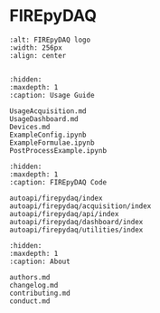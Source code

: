# FIREpyDAQ
```{image} ./FIREpyDAQDark.png
:alt: FIREpyDAQ logo
:width: 256px
:align: center
```

```{include} Main.md
```

```{toctree}
:hidden:
:maxdepth: 1
:caption: Usage Guide

UsageAcquisition.md
UsageDashboard.md
Devices.md
ExampleConfig.ipynb
ExampleFormulae.ipynb
PostProcessExample.ipynb

```

```{toctree}
:hidden:
:maxdepth: 1
:caption: FIREpyDAQ Code

autoapi/firepydaq/index
autoapi/firepydaq/acquisition/index
autoapi/firepydaq/api/index
autoapi/firepydaq/dashboard/index
autoapi/firepydaq/utilities/index
```

```{toctree}
:hidden:
:maxdepth: 1
:caption: About

authors.md
changelog.md
contributing.md
conduct.md
```